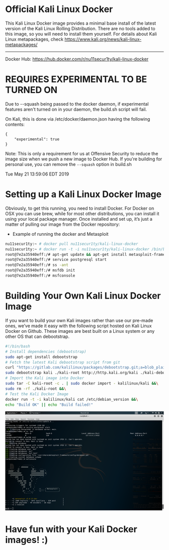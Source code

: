# Official Kali Linux Docker
This Kali Linux Docker image provides a minimal base install of the latest version of the Kali Linux Rolling Distribution.
There are no tools added to this image, so you will need to install them yourself. 
For details about Kali Linux metapackages, check https://www.kali.org/news/kali-linux-metapackages/

---------------------------------------------------------------------------------------------------
Docker Hub: https://hub.docker.com/r/nu11secur1ty/kali-linux-docker

# REQUIRES EXPERIMENTAL TO BE TURNED ON
Due to --squash being passed to the docker daemon, if experimental features
aren't turned on in your daemon, the build.sh script will fail.

On Kali, this is done via /etc/docker/daemon.json having the following contents:

```
{
    "experimental": true
}
```

Note: This is only a requirement for us at Offensive Security to reduce the image size when we push a new image to Docker Hub.
If you're building for personal use, you can remove the `--squash` option in build.sh

Tue May 21 13:59:06 EDT 2019

# Setting up a Kali Linux Docker Image

Obviously, to get this running, you need to install Docker. For Docker on OSX you can use brew, while for most other distributions, you can install it using your local package manager. Once installed and set up, it’s just a matter of pulling our image from the Docker repository:

- Example of running the docker and Metasploit
```bash
nu11secur1ty:~ # docker pull nu11secur1ty/kali-linux-docker
nu11secur1ty:~ # docker run -t -i nu11secur1ty/kali-linux-docker /bin/bash
root@7e2a35940eff:/# apt-get update && apt-get install metasploit-framework
root@7e2a35940eff:/# service postgresql start
root@7e2a35940eff:/# ss -ant
root@7e2a35940eff:/# msfdb init
root@7e2a35940eff:/# msfconsole
```
# Building Your Own Kali Linux Docker Image

If you want to build your own Kali images rather than use our pre-made ones, we’ve made it easy with the following script hosted on Kali Linux Docker on Github. These images are best built on a Linux system or any other OS that can debootstrap.


```bash
#!/bin/bash
# Install dependencies (debootstrap)
sudo apt-get install debootstrap
# Fetch the latest Kali debootstrap script from git
curl "https://gitlab.com/kalilinux/packages/debootstrap.git;a=blob_plain;f=scripts/kali;hb=HEAD" > kali-debootstrap &&\
sudo debootstrap kali ./kali-root http://http.kali.org/kali ./kali-debootstrap &&\
# Import the Kali image into Docker
sudo tar -C kali-root -c . | sudo docker import - kalilinux/kali &&\
sudo rm -rf ./kali-root &&\
# Test the Kali Docker Image
docker run -t -i kalilinux/kali cat /etc/debian_version &&\
echo "Build OK" || echo "Build failed!"
```
![](https://github.com/nu11secur1ty/kali-linux-docker/blob/master/screenshot_Metasploit/Screenshot%20from%202019-07-24%2020-19-24.png)

# Have fun with your Kali Docker images! :)
